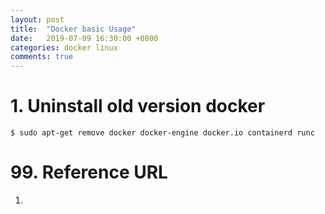 ```yaml
---
layout: post
title:  "Docker basic Usage"
date:   2019-07-09 16:30:00 +0800
categories: docker linux
comments: true
---
```


# 1. Uninstall old version docker

```
$ sudo apt-get remove docker docker-engine docker.io containerd runc
```





# 99. Reference URL

1) 

